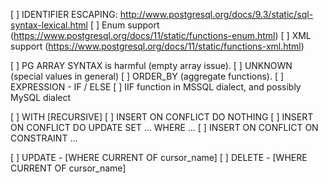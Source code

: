 [ ] IDENTIFIER ESCAPING: http://www.postgresql.org/docs/9.3/static/sql-syntax-lexical.html
[ ] Enum support (https://www.postgresql.org/docs/11/static/functions-enum.html)
[ ] XML support (https://www.postgresql.org/docs/11/static/functions-xml.html)

[ ] PG ARRAY SYNTAX is harmful (empty array issue).
[ ] UNKNOWN (special values in general)
[ ] ORDER_BY (aggregate functions).
[ ] EXPRESSION - IF / ELSE
[ ] IIF function in MSSQL dialect, and possibly MySQL dialect

[ ] WITH [RECURSIVE]
[ ] INSERT ON CONFLICT DO NOTHING
[ ] INSERT ON CONFLICT DO UPDATE SET ... WHERE ...
[ ] INSERT ON CONFLICT ON CONSTRAINT ...

[ ] UPDATE - [WHERE CURRENT OF cursor_name]
[ ] DELETE - [WHERE CURRENT OF cursor_name]
